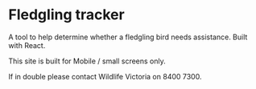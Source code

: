 # Fledgling tracker

A tool to help determine whether a fledgling bird needs assistance. Built with React.

This site is built for Mobile / small screens only.

If in double please contact Wildlife Victoria on 8400 7300.